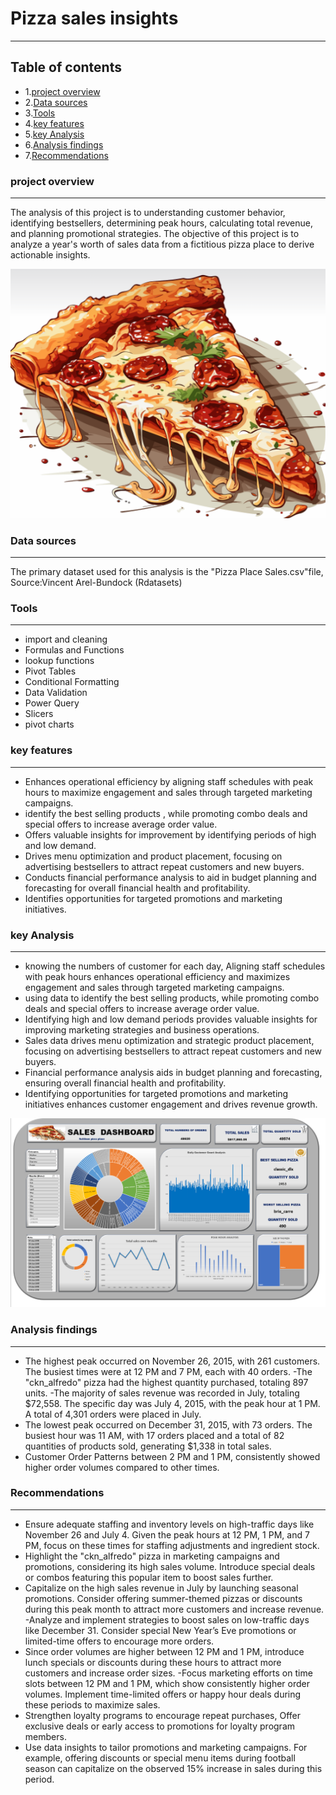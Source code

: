 # Pizza sales insights 
---
## Table of contents 
- 1.[project overview](#project-overview)
- 2.[Data sources](#data-sources) 
- 3.[Tools](#tools)
- 4.[key features](#key-features)
- 5.[key Analysis](#key-analysis)
- 6.[Analysis findings](#analysis-findings)
- 7.[Recommendations](#recommendations)

### project overview
---
The analysis of this project is to understanding customer behavior, identifying bestsellers, determining peak hours, calculating total revenue, and planning promotional strategies. The objective of this project is to analyze a year's worth of sales data from a fictitious pizza place to derive actionable insights.

![Dashboard](https://github.com/FebeianBELLO/pizza-sales-insights/blob/main/slice.png)


### Data sources 
---
The primary dataset used for this analysis is the "Pizza Place Sales.csv"file, 
Source:Vincent Arel-Bundock (Rdatasets)
### Tools
---
- import and cleaning
- Formulas and Functions
- lookup functions
- Pivot Tables
- Conditional Formatting
- Data Validation
- Power Query
- Slicers
- pivot charts
### key features
---
- Enhances operational efficiency by aligning staff schedules with peak hours to maximize engagement and sales through targeted marketing campaigns.
- identify  the best selling products , while promoting combo deals and special offers to increase average order value.
- Offers valuable insights for improvement by identifying periods of high and low demand.
- Drives menu optimization and product placement, focusing on advertising bestsellers to attract repeat customers and new buyers.
- Conducts financial performance analysis to aid in budget planning and forecasting for overall financial health and profitability.
- Identifies opportunities for targeted promotions and marketing initiatives.
### key Analysis 
---
- knowing the numbers of customer for each day, Aligning staff schedules with peak hours enhances operational efficiency and maximizes engagement and sales through targeted marketing campaigns.
- using data to identify the best selling products, while promoting combo deals and special offers to increase average order value.
- Identifying high and low demand periods provides valuable insights for improving marketing strategies and business operations.
- Sales data drives menu optimization and strategic product placement, focusing on advertising bestsellers to attract repeat customers and new buyers.
- Financial performance analysis aids in budget planning and forecasting, ensuring overall financial health and profitability.
- Identifying opportunities for targeted promotions and marketing initiatives enhances customer engagement and drives revenue growth.

![Dashboard](https://github.com/FebeianBELLO/pizza-sales-insights/blob/main/The%20pizza%20Dashboard.png)


### Analysis findings 
---
- The highest peak occurred on November 26, 2015, with 261 customers. The busiest times were at 12 PM and 7 PM, each with 40 orders.
-The "ckn_alfredo" pizza had the highest quantity purchased, totaling 897 units.
-The majority of sales revenue was recorded in July, totaling $72,558. The specific day was  July 4, 2015, with the peak hour at 1 PM. A total of 4,301 orders were placed in July.
- The lowest peak occurred on December 31, 2015, with 73 orders. The busiest hour was 11 AM, with 17 orders placed and a total of 82 quantities of products sold, generating $1,338 in total sales.
- Customer Order Patterns between 2 PM and 1 PM, consistently showed higher order volumes compared to other times.

### Recommendations
---
- Ensure adequate staffing and inventory levels on high-traffic days like November 26 and July 4. Given the peak hours at 12 PM, 1 PM, and 7 PM, focus on these times for staffing adjustments and ingredient stock.
- Highlight the "ckn_alfredo" pizza in marketing campaigns and promotions, considering its high sales volume. Introduce special deals or combos featuring this popular item to boost sales further.
- Capitalize on the high sales revenue in July by launching seasonal promotions. Consider offering summer-themed pizzas or discounts during this peak month to attract more customers and increase revenue.
-Analyze and implement strategies to boost sales on low-traffic days like December 31. Consider special New Year’s Eve promotions or limited-time offers to encourage more orders.
- Since order volumes are higher between 12 PM and 1 PM, introduce lunch specials or discounts during these hours to attract more customers and increase order sizes.
-Focus marketing efforts on time slots between 12 PM and 1 PM, which show consistently higher order volumes. Implement time-limited offers or happy hour deals during these periods to maximize sales.
- Strengthen loyalty programs to encourage repeat purchases, Offer exclusive deals or early access to promotions for loyalty program members.
- Use data insights to tailor promotions and marketing campaigns. For example, offering discounts or special menu items during football season can capitalize on the observed 15% increase in sales during this period.
